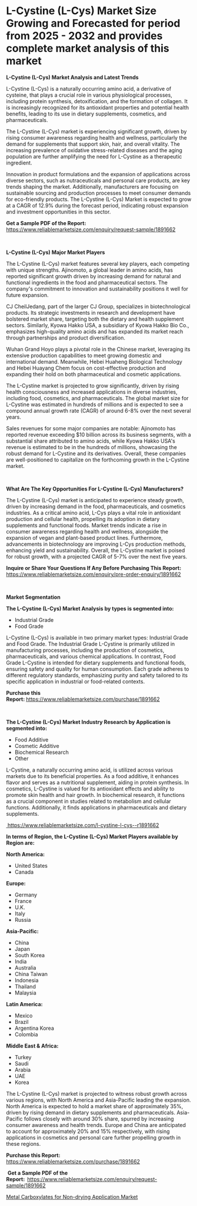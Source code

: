 <p><h1>L-Cystine (L-Cys) Market Size Growing and Forecasted for period from 2025 - 2032 and provides complete market analysis of this market</h1></p><p><strong>L-Cystine (L-Cys) Market Analysis and Latest Trends</strong></p>
<p><p>L-Cystine (L-Cys) is a naturally occurring amino acid, a derivative of cysteine, that plays a crucial role in various physiological processes, including protein synthesis, detoxification, and the formation of collagen. It is increasingly recognized for its antioxidant properties and potential health benefits, leading to its use in dietary supplements, cosmetics, and pharmaceuticals.</p><p>The L-Cystine (L-Cys) market is experiencing significant growth, driven by rising consumer awareness regarding health and wellness, particularly the demand for supplements that support skin, hair, and overall vitality. The increasing prevalence of oxidative stress-related diseases and the aging population are further amplifying the need for L-Cystine as a therapeutic ingredient. </p><p>Innovation in product formulations and the expansion of applications across diverse sectors, such as nutraceuticals and personal care products, are key trends shaping the market. Additionally, manufacturers are focusing on sustainable sourcing and production processes to meet consumer demands for eco-friendly products. The L-Cystine (L-Cys) Market is expected to grow at a CAGR of 12.9% during the forecast period, indicating robust expansion and investment opportunities in this sector.</p></p>
<p><strong>Get a Sample PDF of the Report:&nbsp;</strong> <a href="https://www.reliablemarketsize.com/enquiry/request-sample/1891662?utm_campaign=3553&utm_medium=2&utm_source=Github&utm_content=ia&utm_term=03042025&utm_id=l-cystine-l-cys">https://www.reliablemarketsize.com/enquiry/request-sample/1891662</a></p>
<p>&nbsp;</p>
<p><strong>L-Cystine (L-Cys) Major Market Players</strong></p>
<p><p>The L-Cystine (L-Cys) market features several key players, each competing with unique strengths. Ajinomoto, a global leader in amino acids, has reported significant growth driven by increasing demand for natural and functional ingredients in the food and pharmaceutical sectors. The company's commitment to innovation and sustainability positions it well for future expansion.</p><p>CJ CheilJedang, part of the larger CJ Group, specializes in biotechnological products. Its strategic investments in research and development have bolstered market share, targeting both the dietary and health supplement sectors. Similarly, Kyowa Hakko USA, a subsidiary of Kyowa Hakko Bio Co., emphasizes high-quality amino acids and has expanded its market reach through partnerships and product diversification.</p><p>Wuhan Grand Hoyo plays a pivotal role in the Chinese market, leveraging its extensive production capabilities to meet growing domestic and international demand. Meanwhile, Hebei Huaheng Biological Technology and Hebei Huayang Chem focus on cost-effective production and expanding their hold on both pharmaceutical and cosmetic applications.</p><p>The L-Cystine market is projected to grow significantly, driven by rising health consciousness and increased applications in diverse industries, including food, cosmetics, and pharmaceuticals. The global market size for L-Cystine was estimated in hundreds of millions and is expected to see a compound annual growth rate (CAGR) of around 6-8% over the next several years.</p><p>Sales revenues for some major companies are notable: Ajinomoto has reported revenue exceeding $10 billion across its business segments, with a substantial share attributed to amino acids, while Kyowa Hakko USA's revenue is estimated to be in the hundreds of millions, showcasing the robust demand for L-Cystine and its derivatives. Overall, these companies are well-positioned to capitalize on the forthcoming growth in the L-Cystine market.</p></p>
<p>&nbsp;</p>
<p><strong>What Are The Key Opportunities For L-Cystine (L-Cys) Manufacturers?</strong></p>
<p><p>The L-Cystine (L-Cys) market is anticipated to experience steady growth, driven by increasing demand in the food, pharmaceuticals, and cosmetics industries. As a critical amino acid, L-Cys plays a vital role in antioxidant production and cellular health, propelling its adoption in dietary supplements and functional foods. Market trends indicate a rise in consumer awareness regarding health and wellness, alongside the expansion of vegan and plant-based product lines. Furthermore, advancements in biotechnology are improving L-Cys production methods, enhancing yield and sustainability. Overall, the L-Cystine market is poised for robust growth, with a projected CAGR of 5-7% over the next five years.</p></p>
<p><strong>Inquire or Share Your Questions If Any Before Purchasing This Report:</strong> <a href="https://www.reliablemarketsize.com/enquiry/pre-order-enquiry/1891662?utm_campaign=3553&utm_medium=2&utm_source=Github&utm_content=ia&utm_term=03042025&utm_id=l-cystine-l-cys">https://www.reliablemarketsize.com/enquiry/pre-order-enquiry/1891662</a></p>
<p>&nbsp;</p>
<p><strong>Market Segmentation</strong></p>
<p><strong>The L-Cystine (L-Cys) Market Analysis by types is segmented into:</strong></p>
<p><ul><li>Industrial Grade</li><li>Food Grade</li></ul></p>
<p><p>L-Cystine (L-Cys) is available in two primary market types: Industrial Grade and Food Grade. The Industrial Grade L-Cystine is primarily utilized in manufacturing processes, including the production of cosmetics, pharmaceuticals, and various chemical applications. In contrast, Food Grade L-Cystine is intended for dietary supplements and functional foods, ensuring safety and quality for human consumption. Each grade adheres to different regulatory standards, emphasizing purity and safety tailored to its specific application in industrial or food-related contexts.</p></p>
<p><strong>Purchase this Report:&nbsp;</strong><a href="https://www.reliablemarketsize.com/purchase/1891662?utm_campaign=3553&utm_medium=2&utm_source=Github&utm_content=ia&utm_term=03042025&utm_id=l-cystine-l-cys">https://www.reliablemarketsize.com/purchase/1891662</a></p>
<p>&nbsp;</p>
<p><strong>The L-Cystine (L-Cys) Market Industry Research by Application is segmented into:</strong></p>
<p><ul><li>Food Additive</li><li>Cosmetic Additive</li><li>Biochemical Research</li><li>Other</li></ul></p>
<p><p>L-Cystine, a naturally occurring amino acid, is utilized across various markets due to its beneficial properties. As a food additive, it enhances flavor and serves as a nutritional supplement, aiding in protein synthesis. In cosmetics, L-Cystine is valued for its antioxidant effects and ability to promote skin health and hair growth. In biochemical research, it functions as a crucial component in studies related to metabolism and cellular functions. Additionally, it finds applications in pharmaceuticals and dietary supplements.</p></p>
<p><a href="https://www.reliablemarketsize.com/l-cystine-l-cys--r1891662?utm_campaign=3553&utm_medium=2&utm_source=Github&utm_content=ia&utm_term=03042025&utm_id=l-cystine-l-cys">&nbsp;https://www.reliablemarketsize.com/l-cystine-l-cys--r1891662</a></p>
<p><strong>In terms of Region, the L-Cystine (L-Cys) Market Players available by Region are:</strong></p>
<p>
    <p> <strong> North America: </strong>
        <ul>
            <li>United States</li>
            <li>Canada</li>
        </ul>
        </p> 
    <p> <strong> Europe: </strong>
        <ul>
            <li>Germany</li>
            <li>France</li>
            <li>U.K.</li>
            <li>Italy</li>
            <li>Russia</li>
        </ul>
        </p> 
    <p> <strong> Asia-Pacific: </strong>
        <ul>
            <li>China</li>
            <li>Japan</li>
            <li>South Korea</li>
            <li>India</li>
            <li>Australia</li>
            <li>China Taiwan</li>
            <li>Indonesia</li>
            <li>Thailand</li>
            <li>Malaysia</li>
        </ul>
        </p> 
    <p> <strong> Latin America: </strong>
        <ul>
            <li>Mexico</li>
            <li>Brazil</li>
            <li>Argentina Korea</li>
            <li>Colombia</li>
        </ul>
        </p> 
    <p> <strong> Middle East & Africa: </strong>
        <ul>
            <li>Turkey</li>
            <li>Saudi</li>
            <li>Arabia</li>
            <li>UAE</li>
            <li>Korea</li>
        </ul>
    </p>
    </p>
<p><p>The L-Cystine (L-Cys) market is projected to witness robust growth across various regions, with North America and Asia-Pacific leading the expansion. North America is expected to hold a market share of approximately 35%, driven by rising demand in dietary supplements and pharmaceuticals. Asia-Pacific follows closely with around 30% share, spurred by increasing consumer awareness and health trends. Europe and China are anticipated to account for approximately 20% and 15% respectively, with rising applications in cosmetics and personal care further propelling growth in these regions.</p></p>
<p><strong>Purchase this Report: </strong><a href="https://www.reliablemarketsize.com/purchase/1891662?utm_campaign=3553&utm_medium=2&utm_source=Github&utm_content=ia&utm_term=03042025&utm_id=l-cystine-l-cys">https://www.reliablemarketsize.com/purchase/1891662</a></p>
<p>&nbsp;<strong>Get a Sample PDF of the Report:&nbsp;&nbsp;</strong><a href="https://www.reliablemarketsize.com/enquiry/request-sample/1891662?utm_campaign=3553&utm_medium=2&utm_source=Github&utm_content=ia&utm_term=03042025&utm_id=l-cystine-l-cys">https://www.reliablemarketsize.com/enquiry/request-sample/1891662</a></p>
<p><strong></strong></p>
<p><p><a href="https://github.com/storcweithzg/Market-Research-Report-List-1/blob/main/metal-carboxylates-for-non-drying-application-market.md?utm_campaign=3553&utm_medium=2&utm_source=Github&utm_content=ia&utm_term=03042025&utm_id=l-cystine-l-cys">Metal Carboxylates for Non-drying Application Market</a></p></p>